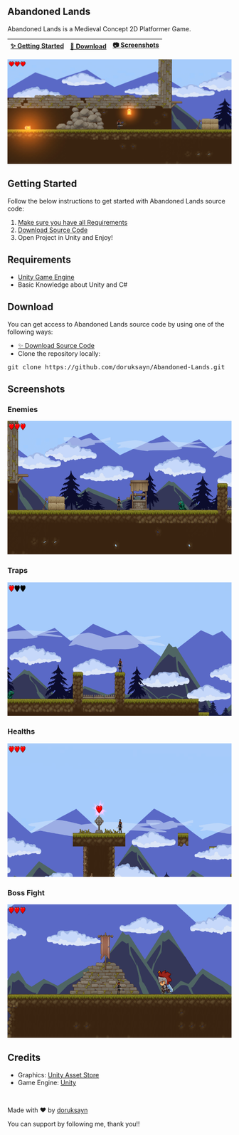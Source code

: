 Abandoned Lands
----------------
<p>Abandoned Lands is a Medieval Concept 2D Platformer Game.<p>
<markdown-accessiblity-table data-catalyst=""><table>
<thead>
<tr>
<th><a href="#getting-started">✨ Getting Started</a></th>
<th><a href="#download">🚀 Download</a></th>
<th><a href="#screenshots">📷 Screenshots</a></th>
</tr>
</thead>
</table></markdown-accessiblity-table>
<img src="Images/Opening-Scene.png" alt="Opening Scene">
<h2>Getting Started</h2>
<b></b>
Follow the below instructions to get started with Abandoned Lands source code:
<ol dir="auto">
<li><a href="#requirements">Make sure you have all Requirements</a></li>
<li><a href="#download">Download Source Code</a></li>
<li>Open Project in Unity and Enjoy!</li>
</ol>
<h2>Requirements</h2>
<b></b>
<ul dir="auto">
<li><a href="https://unity3d.com" rel="nofollow">Unity Game Engine</a></li>
<li>Basic Knowledge about Unity and C#</li>
</ul>
<div class="markdown-heading" dir="auto"><h2 tabindex="-1" class="heading-element" dir="auto">Download</h2><a id="user-content-download" class="anchor" aria-label="Permalink: Download" href="#download"></a></div>
You can get access to Abandoned Lands source code by using one of the following ways:
<ul dir="auto">
<li><a href="https://github.com/doruksayn/Abandoned-Lands/archive/refs/heads/main.zip">✨ Download Source Code</a></li>
<li>Clone the repository locally:</li>
</ul>
<div class="highlight highlight-source-shell notranslate position-relative overflow-auto" dir="auto"><pre>git clone https://github.com/doruksayn/Abandoned-Lands.git</pre><div class="zeroclipboard-container"><clipboard-copy aria-label="Copy" class="ClipboardButton btn btn-invisible js-clipboard-copy m-2 p-0 d-flex flex-justify-center flex-items-center" data-copy-feedback="Copied!" data-tooltip-direction="w" value="git clone https://github.com/doruksayn/Abandoned-Lands.git" tabindex="0" role="button"></clipboard-copy></div></div>
<div class="markdown-heading" dir="auto"><h2 tabindex="-1" class="heading-element" dir="auto">Screenshots</h2><a id="user-content-screenshots" class="anchor" aria-label="Permalink: Screenshots" href="#screenshots"></a></div>
<h3>Enemies</h3>
<img src="Images/Enemy.png" alt="Enemy" width="640" height="300">
<h3>Traps</h3>
<img src="Images/Traps.png" alt="Traps" width="640" height="300">
<h3>Healths</h3>
<img src="Images/Gain-Health.png" alt="Health" width="640" height="300">
<h3>Boss Fight</h3>
<img src="Images/Boss-Fight.png" alt="Boss Fight" width="640" height="300">
<div class="markdown-heading" dir="auto"><h2 tabindex="-1" class="heading-element" dir="auto">Credits</h2><a id="user-content-credits" class="anchor" aria-label="Permalink: Credits" href="#credits"></a></div>
<ul dir="auto">
<li>Graphics: <a href="https://assetstore.unity.com/?srsltid=AfmBOori-upcamcFKP448yZFhcCeLeE8VrJPhVKzq7cyPG9R15FLsGm1" rel="nofollow">Unity Asset Store</a></li>
<li>Game Engine: <a href="https://unity3d.com/" rel="nofollow">Unity</a></li>
</ul>
<br>
<p dir="auto">Made with ❤️ by <a href="https://github.com/doruksayn">doruksayn</a></p>
<p dir="auto">You can support by following me, thank you!!</p>






